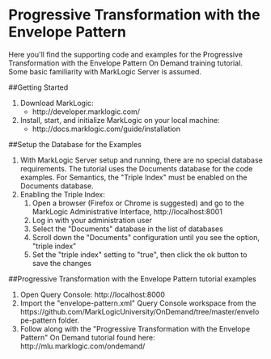 # Progressive Transformation with the Envelope Pattern
Here you'll find the supporting code and examples for the Progressive Transformation with the Envelope Pattern On Demand training tutorial.  Some basic familiarity with MarkLogic Server is assumed.

##Getting Started
<ol>
<li>Download MarkLogic:
  <ul>
    <li>http://developer.marklogic.com/
  </ul>
<li>Install, start, and initialize MarkLogic on your local machine:
  <ul>
    <li>http://docs.marklogic.com/guide/installation
  </ul>
</ol>
##Setup the Database for the Examples
<ol>
<li>With MarkLogic Server setup and running, there are no special database requirements. The tutorial uses the Documents database for the code examples. For Semantics, the "Triple Index" must be enabled on the Documents database.
<li>Enabling the Triple Index:
  <ol>
    <li>Open a browser (Firefox or Chrome is suggested) and go to the MarkLogic Administrative Interface, http://localhost:8001
    <li>Log in with your administration user
    <li>Select the "Documents" database in the list of databases
    <li>Scroll down the "Documents" configuration until you see the option, "triple index"
    <li>Set the "triple index" setting to "true", then click the ok button to save the changes
  </ol>
</ol>
##Progressive Transformation with the Envelope Pattern tutorial examples
<ol>
<li>Open Query Console:  http://localhost:8000
<li>Import the "envelope-pattern.xml" Query Console workspace from the https://github.com/MarkLogicUniversity/OnDemand/tree/master/envelope-pattern folder.  
<li>Follow along with the "Progressive Transformation with the Envelope Pattern" On Demand tutorial found here:  http://mlu.marklogic.com/ondemand/
</ol>
